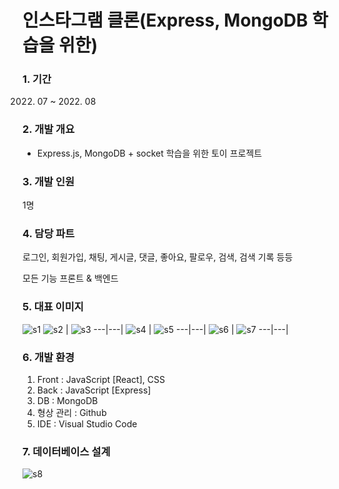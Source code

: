 # 인스타그램 클론(Express, MongoDB 학습을 위한)


### 1. 기간

2022. 07 ~ 2022. 08

### 2. 개발 개요

- Express.js, MongoDB + socket 학습을 위한 토이 프로젝트

### 3. 개발 인원

1명

### 4. 담당 파트

로그인, 회원가입, 채팅, 게시글, 댓글, 좋아요, 팔로우, 검색, 검색 기록 등등

모든 기능 프론트 & 백엔드

### 5. 대표 이미지

![s1](https://github.com/cjfals9626/ITEM_FRONT/assets/81482706/028713ad-3a1b-4a3b-9655-f1f04a6de273)
![s2](https://github.com/cjfals9626/ITEM_FRONT/assets/81482706/f08ef6cd-f6d7-414f-a821-bcec01eed6b2) | ![s3](https://github.com/cjfals9626/ITEM_FRONT/assets/81482706/03ccf16b-a1d3-401d-879a-ba60a3e33118)
---|---|
![s4](https://github.com/cjfals9626/ITEM_FRONT/assets/81482706/f252e3ff-2882-4db9-940a-f29f252bf0f5) | ![s5](https://github.com/cjfals9626/ITEM_FRONT/assets/81482706/27dc932d-067f-4699-a0f8-e18b143c4518)
---|---|
![s6](https://github.com/cjfals9626/ITEM_FRONT/assets/81482706/ff07a299-6473-4a88-8366-f4bfad970ac5) | ![s7](https://github.com/cjfals9626/ITEM_FRONT/assets/81482706/7f405182-d008-4ec6-93af-7d3df5c4019c)
---|---|




### 6. 개발 환경

1. Front : JavaScript [React], CSS
2. Back : JavaScript [Express]
3. DB : MongoDB
4. 형상 관리 : Github
5. IDE : Visual Studio Code

### 7. 데이터베이스 설계
![s8](https://github.com/cjfals9626/ITEM_FRONT/assets/81482706/4b49ef6f-9e36-4d92-83ce-550cbd7a6532)
